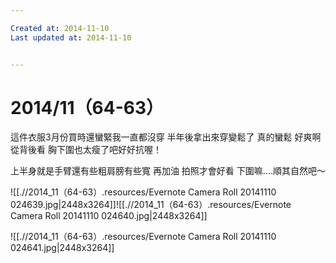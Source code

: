 ```yaml
---

Created at: 2014-11-10
Last updated at: 2014-11-10


---
```


# 2014/11（64-63）


這件衣服3月份買時還蠻緊我一直都沒穿
半年後拿出來穿變鬆了
真的蠻鬆
好爽啊
從背後看
胸下圍也太瘦了吧好好抗喔！

上半身就是手臂還有些粗肩膀有些寬
再加油
拍照才會好看
下圍嘛....順其自然吧～

![[.//2014_11（64-63）.resources/Evernote Camera Roll 20141110 024639.jpg\|2448x3264]]![[.//2014_11（64-63）.resources/Evernote Camera Roll 20141110 024640.jpg\|2448x3264]]

![[.//2014_11（64-63）.resources/Evernote Camera Roll 20141110 024641.jpg\|2448x3264]]

